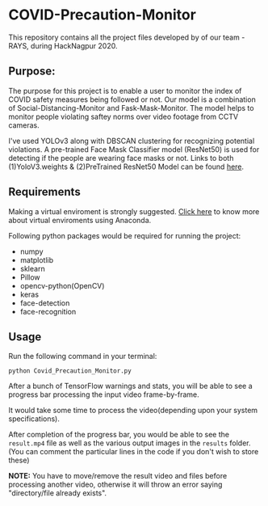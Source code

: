 # COVID-Precaution-Monitor
This repository contains all the project files developed by of our team - RAYS, during HackNagpur 2020.

## Purpose:
The purpose for this project is to enable a user to monitor the index of COVID safety measures being followed or not.
Our model is a combination of Social-Distancing-Monitor and Fask-Mask-Monitor.
The model helps to monitor people violating saftey norms over video footage from CCTV cameras.

I've used YOLOv3 along with DBSCAN clustering for recognizing potential violations. A pre-trained Face Mask Classifier model (ResNet50) is used for detecting if the people are wearing face masks or not.
Links to both (1)YoloV3.weights & (2)PreTrained ResNet50 Model can be found [here](https://github.com/freAK14/COVID-Precaution-Monitor/tree/main/models).

## Requirements
Making a virtual enviroment is strongly suggested. [Click here](https://docs.conda.io/projects/conda/en/latest/user-guide/tasks/manage-environments.html) to know more about virtual enviroments using Anaconda.

Following python packages would be required for running the project:
  * numpy
  * matplotlib
  * sklearn
  * Pillow
  * opencv-python(OpenCV)
  * keras
  * face-detection
  * face-recognition
  
## Usage

Run the following command in your terminal:
```
python Covid_Precaution_Monitor.py
```
After a bunch of TensorFlow warnings and stats, you will be able to see a progress bar processing the input video frame-by-frame.

It would take some time to process the video(depending upon your system specifications).

After completion of the progress bar, you would be able to see the ```result.mp4``` file as well as the various output images in the ```results``` folder.(You can comment the particular lines in the code if you don't wish to store these)

**NOTE:** You have to move/remove the result video and files before processing another video, otherwise it will throw an error saying "directory/file already exists".
